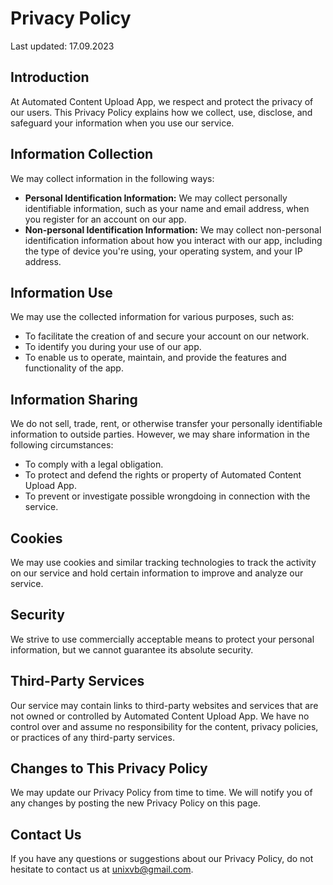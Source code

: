 # Privacy Policy

Last updated: 17.09.2023

## Introduction

At Automated Content Upload App, we respect and protect the privacy of our users. This Privacy Policy explains how we collect, use, disclose, and safeguard your information when you use our service.

## Information Collection

We may collect information in the following ways:

- **Personal Identification Information:** We may collect personally identifiable information, such as your name and email address, when you register for an account on our app.
- **Non-personal Identification Information:** We may collect non-personal identification information about how you interact with our app, including the type of device you're using, your operating system, and your IP address.

## Information Use

We may use the collected information for various purposes, such as:

- To facilitate the creation of and secure your account on our network.
- To identify you during your use of our app.
- To enable us to operate, maintain, and provide the features and functionality of the app.

## Information Sharing

We do not sell, trade, rent, or otherwise transfer your personally identifiable information to outside parties. However, we may share information in the following circumstances:

- To comply with a legal obligation.
- To protect and defend the rights or property of Automated Content Upload App.
- To prevent or investigate possible wrongdoing in connection with the service.

## Cookies

We may use cookies and similar tracking technologies to track the activity on our service and hold certain information to improve and analyze our service.

## Security

We strive to use commercially acceptable means to protect your personal information, but we cannot guarantee its absolute security.

## Third-Party Services

Our service may contain links to third-party websites and services that are not owned or controlled by Automated Content Upload App. We have no control over and assume no responsibility for the content, privacy policies, or practices of any third-party services.

## Changes to This Privacy Policy

We may update our Privacy Policy from time to time. We will notify you of any changes by posting the new Privacy Policy on this page.

## Contact Us

If you have any questions or suggestions about our Privacy Policy, do not hesitate to contact us at unixvb@gmail.com.


